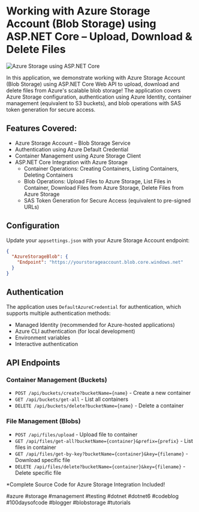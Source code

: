 # Working with Azure Storage Account (Blob Storage) using ASP.NET Core – Upload, Download & Delete Files 

![Azure Storage using ASP.NET Core](https://codewithmukesh.com/wp-content/uploads/2022/03/Working-with-AWS-S3-using-ASP.NET-Core.png)

In this application, we demonstrate working with Azure Storage Account (Blob Storage) using ASP.NET Core Web API to upload, download and delete files from Azure's scalable blob storage! The application covers Azure Storage configuration, authentication using Azure Identity, container management (equivalent to S3 buckets), and blob operations with SAS token generation for secure access.

## Features Covered:

- Azure Storage Account – Blob Storage Service
- Authentication using Azure Default Credential
- Container Management using Azure Storage Client
- ASP.NET Core Integration with Azure Storage
  - Container Operations: Creating Containers, Listing Containers, Deleting Containers
  - Blob Operations: Upload Files to Azure Storage, List Files in Container, Download Files from Azure Storage, Delete Files from Azure Storage
  - SAS Token Generation for Secure Access (equivalent to pre-signed URLs)

## Configuration

Update your `appsettings.json` with your Azure Storage Account endpoint:

```json
{
  "AzureStorageBlob": {
    "Endpoint": "https://yourstorageaccount.blob.core.windows.net"
  }
}
```

## Authentication

The application uses `DefaultAzureCredential` for authentication, which supports multiple authentication methods:
- Managed Identity (recommended for Azure-hosted applications)
- Azure CLI authentication (for local development)
- Environment variables
- Interactive authentication

## API Endpoints

### Container Management (Buckets)
- `POST /api/buckets/create?bucketName={name}` - Create a new container
- `GET /api/buckets/get-all` - List all containers
- `DELETE /api/buckets/delete?bucketName={name}` - Delete a container

### File Management (Blobs)
- `POST /api/files/upload` - Upload file to container
- `GET /api/files/get-all?bucketName={container}&prefix={prefix}` - List files in container
- `GET /api/files/get-by-key?bucketName={container}&key={filename}` - Download specific file
- `DELETE /api/files/delete?bucketName={container}&key={filename}` - Delete specific file

*Complete Source Code for Azure Storage Integration Included!

#azure #storage #management #testing #dotnet #dotnet6 #codeblog #100daysofcode #blogger #blobstorage #tutorials